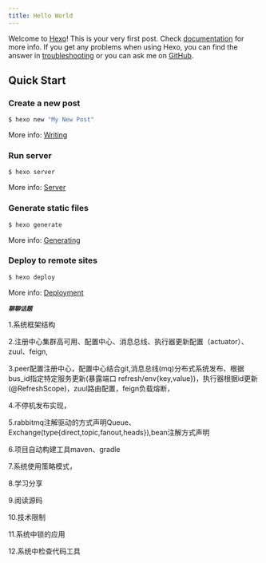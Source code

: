 ```yaml
---
title: Hello World
---
```

Welcome to [Hexo](https://hexo.io/)! This is your very first post. Check [documentation](https://hexo.io/docs/) for more info. If you get any problems when using Hexo, you can find the answer in [troubleshooting](https://hexo.io/docs/troubleshooting.html) or you can ask me on [GitHub](https://github.com/hexojs/hexo/issues).

## Quick Start

### Create a new post

``` bash
$ hexo new "My New Post"
```

More info: [Writing](https://hexo.io/docs/writing.html)

### Run server

``` bash
$ hexo server
```

More info: [Server](https://hexo.io/docs/server.html)

### Generate static files

``` bash
$ hexo generate
```

More info: [Generating](https://hexo.io/docs/generating.html)

### Deploy to remote sites

``` bash
$ hexo deploy
```

More info: [Deployment](https://hexo.io/docs/deployment.html)


**_`聊聊话题`_**

1.系统框架结构  

2.注册中心集群高可用、配置中心、消息总线、执行器更新配置（actuator）、zuul、feign,

3.peer配置注册中心，配置中心结合git,消息总线(mq)分布式系统发布、根据bus_id指定特定服务更新(暴露端口 refresh/env{key,value})，执行器根据id更新(@RefreshScope)，zuul路由配置，feign负载熔断，

4.不停机发布实现，

5.rabbitmq注解驱动的方式声明Queue、Exchange(type{direct,topic,fanout,heads}),bean注解方式声明

6.项目自动构建工具maven、gradle

7.系统使用策略模式，

8.学习分享

9.阅读源码

10.技术限制

11.系统中锁的应用

12.系统中检查代码工具





























